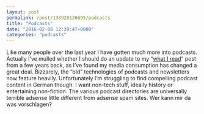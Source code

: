```yaml
---
layout: post
permalink: /post/138920126695/podcasts
title: "Podcasts"
date: "2016-02-08 12:39:47+0000"
categories: "podcasts"
---
```

Like many people over the last year I have gotten much more into podcasts. Actually I’ve mulled whether I should do an update to my “<a href="http://www.freyfogle.com/post/94379852540/what-i-read">what I read</a>“ post from a few years back, as I’ve found my media consumption has changed a great deal. Bizzarely, the “old” technologies of podcasts and newsletters now feature heavily.
Unfortunately I’m struggling to find compelling podcast content in German though. I want non-tech stuff, ideally history or entertaining non-fiction. The various podcast directories are universally terrible adsense little different from adsense spam sites. Wer kann mir da was vorschlagen?

